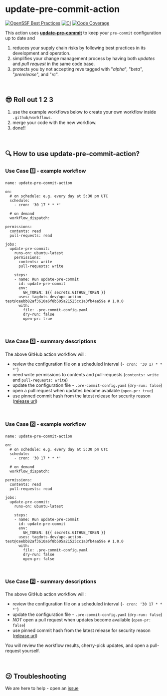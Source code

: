 # update-pre-commit-action

[![OpenSSF Best Practices](https://www.bestpractices.dev/projects/10601/badge)](https://www.bestpractices.dev/projects/10601) [![CI](https://github.com/tagdots/update-pre-commit/actions/workflows/ci.yaml/badge.svg)](https://github.com/tagdots/update-pre-commit/actions/workflows/ci.yaml) [![Code Coverage](https://img.shields.io/endpoint?url=https://raw.githubusercontent.com/tagdots/update-pre-commit/refs/heads/badge/coverage.json)](https://github.com/tagdots/update-pre-commit/actions/workflows/cron-coverage.yaml)


This action uses [**update-pre-commit**](https://github.com/tagdots/update-pre-commit) to keep your `pre-commit` configuration up to date and

1. reduces your supply chain risks by following best practices in its development and operation.
1. simplifies your change management process by having both _updates_ and _pull request_ in the same code base.
1. protects you by not accepting revs tagged with "_alpha_", "_beta_", "_prerelease_", and "_rc_".

<br>

## 😎 Roll out 1 2 3

1. use the example workflows below to create your own workflow inside `.github/workflows`.
1. merge your code with the new workflow.
1. done!!

<br>

## 🔍 How to use update-pre-commit-action?

### Use Case 1️⃣ - example workflow
```
name: update-pre-commit-action

on:
  # on schedule: e.g. every day at 5:30 pm UTC
  schedule:
    - cron: '30 17 * * *'

  # on demand
  workflow_dispatch:

permissions:
  contents: read
  pull-requests: read

jobs:
  update-pre-commit:
    runs-on: ubuntu-latest
    permissions:
      contents: write
      pull-requests: write

    steps:
    - name: Run update-pre-commit
      id: update-pre-commit
      env:
        GH_TOKEN: ${{ secrets.GITHUB_TOKEN }}
      uses: tagdots-dev/upc-action-test@ceebb82af3610a6f8b505a21525cc1a3fb4aa59e # 1.0.0
      with:
        file: .pre-commit-config.yaml
        dry-run: false
        open-pr: true
```

<br>

### Use Case 1️⃣ - summary descriptions
The above GitHub action workflow will:

* review the configuration file on a scheduled interval (`- cron: '30 17 * * *'`)
* need write permissions to contents and pull-requests (`contents: write` and `pull-requests: write`)
* update the configuration file - `.pre-commit-config.yaml` (`dry-run: false`)
* open a pull request when updates become available (`open-pr: true`)
* use pinned commit hash from the latest release for security reason ([release url](https://github.com/tagdots-dev/upc-action-test/releases))

<br>

### Use Case 2️⃣ - example workflow
```
name: update-pre-commit-action

on:
  # on schedule: e.g. every day at 5:30 pm UTC
  schedule:
    - cron: '30 17 * * *'

  # on demand
  workflow_dispatch:

permissions:
  contents: read
  pull-requests: read

jobs:
  update-pre-commit:
    runs-on: ubuntu-latest

    steps:
    - name: Run update-pre-commit
      id: update-pre-commit
      env:
        GH_TOKEN: ${{ secrets.GITHUB_TOKEN }}
      uses: tagdots-dev/upc-action-test@ceebb82af3610a6f8b505a21525cc1a3fb4aa59e # 1.0.0
      with:
        file: .pre-commit-config.yaml
        dry-run: false
        open-pr: false
```

<br>

### Use Case 2️⃣ - summary descriptions
The above GitHub action workflow will:

* review the configuration file on a scheduled interval (`- cron: '30 17 * * *'`)
* update the configuration file - `.pre-commit-config.yaml` (`dry-run: false`)
* _NOT_ open a pull request when updates become available (`open-pr: false`)
* use pinned commit hash from the latest release for security reason ([release url](https://github.com/tagdots-dev/upc-action-test/releases))

You will review the workflow results, cherry-pick updates, and open a pull-request yourself.

<br>

## 😕  Troubleshooting

We are here to help - open an [issue](https://github.com/tagdots-dev/upc-action-test/issues)
